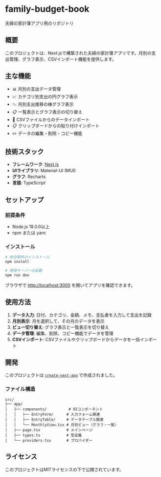 # family-budget-book

夫婦の家計簿アプリ用のリポジトリ

## 概要

このプロジェクトは、Next.jsで構築された夫婦の家計簿アプリです。月別の支出管理、グラフ表示、CSVインポート機能を提供します。

## 主な機能

- 📊 月別の支出データ管理
- 📈 カテゴリ別支出の円グラフ表示
- 📉 月別支出推移の棒グラフ表示
- 📋 一覧表示とグラフ表示の切り替え
- 📁 CSVファイルからのデータインポート
- 📋 クリップボードからの貼り付けインポート
- ✏️ データの編集・削除・コピー機能

## 技術スタック

- **フレームワーク**: [Next.js](https://nextjs.org)
- **UIライブラリ**: Material-UI (MUI)
- **グラフ**: Recharts
- **言語**: TypeScript

## セットアップ

### 前提条件

- Node.js 18.0.0以上
- npm または yarn

### インストール

```bash
# 依存関係のインストール
npm install

# 開発サーバーの起動
npm run dev
```

ブラウザで [http://localhost:3000](http://localhost:3000) を開いてアプリを確認できます。

## 使用方法

1. **データ入力**: 日付、カテゴリ、金額、メモ、支払者を入力して支出を記録
2. **月別表示**: 月を選択して、その月のデータを表示
3. **ビュー切り替え**: グラフ表示と一覧表示を切り替え
4. **データ管理**: 編集、削除、コピー機能でデータを管理
5. **CSVインポート**: CSVファイルやクリップボードからデータを一括インポート

## 開発

このプロジェクトは [`create-next-app`](https://nextjs.org/docs/app/api-reference/cli/create-next-app) で作成されました。

### ファイル構造

```
src/
├── app/
│   ├── components/          # UIコンポーネント
│   │   ├── EntryForm/      # 入力フォーム関連
│   │   ├── EntryTable/     # データテーブル関連
│   │   └── MonthlyView.tsx # 月別ビュー（グラフ・一覧）
│   ├── page.tsx            # メインページ
│   ├── types.ts            # 型定義
│   └── providers.tsx       # プロバイダー
```

## ライセンス

このプロジェクトはMITライセンスの下で公開されています。
